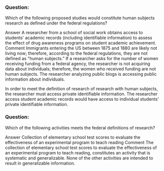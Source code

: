 ### Question:
Which of the following proposed studies would constitute human subjects research as defined under the federal regulations?

Answer A researcher from a school of social work obtains access to students' academic records (including identifiable information) to assess the effect of drug awareness programs on student academic achievement.
Comment 
Immigrants entering the US between 1875 and 1880 are likely not living now; therefore, according to the federal regulations, they are not defined as "human subjects.” If a researcher asks for the number of women receiving funding from a federal agency, the researcher is not acquiring data about individuals; therefore, the women who received funding are not human subjects. The researcher analyzing public blogs is accessing public information about individuals.

In order to meet the definition of research of research with human subjects, the researcher must access private identifiable information. The researcher access student academic records would have access to individual students’ private identifiable information.

### Question:
Which of the following activities meets the federal definitions of research?

Answer Collection of elementary school test scores to evaluate the effectiveness of an experimental program to teach reading
Comment 
The collection of elementary school test scores to evaluate the effectiveness of an experimental program to teach reading, constitutes an activity that is systematic and generalizable. None of the other activities are intended to result in generalizable information.
